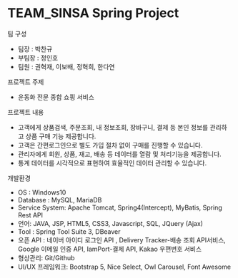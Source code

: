 # TEAM_SINSA Spring Project

팀 구성
- 팀장 : 박찬규
- 부팀장 : 정인호
- 팀원 : 권혁재, 이보배, 정혁희, 한다연

프로젝트 주제
- 운동화 전문 종합 쇼핑 서비스

프로젝트 내용
- 고객에게 상품검색, 주문조회, 내 정보조회, 장바구니, 결제 등 본인 정보를 관리하고 상품 구매 기능 제공합니다.
- 고객은 간편로그인으로 별도 가입 절차 없이 구매를 진행할 수 있습니다.
- 관리자에게 회원, 상품, 재고, 배송 등 데이터를 열람 및 처리기능을 제공합니다.
- 통계 데이터를 시각적으로 표현하여 효율적인 데이터 관리할 수 있습니다.

개발환경
- OS : Windows10
- Database : MySQL, MariaDB
- Service System: Apache Tomcat, Spring4(Intercept), MyBatis, Spring Rest API
- 언어: JAVA, JSP, HTML5, CSS3, Javascript, SQL, JQuery (Ajax)
- Tool : Spring Tool Suite 3, DBeaver 
- 오픈 API : 네이버 아이디 로그인 API , Delivery Tracker-배송 조회 API서비스, Google 이메일 인증 API, IamPort-결제 API, Kakao 우편번호 서비스
- 형상관리: Git/Github   
- UI/UX 프레임워크: Bootstrap 5, Nice Select, Owl Carousel, Font Awesome
